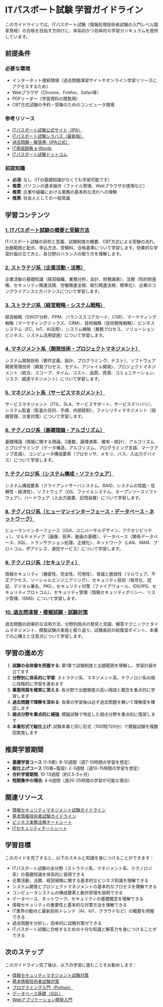 # ITパスポート試験 学習ガイドライン

このガイドラインでは、ITパスポート試験（情報処理技術者試験の入門レベル国家資格）の合格を目指す方向けに、体系的かつ効率的な学習カリキュラムを提供しています。

## 前提条件
### 必要な環境
- インターネット接続環境（過去問題演習サイトやオンライン学習リソースにアクセスするため）
- Webブラウザ（Chrome、Firefox、Safari等）
- PDFリーダー（学習資料の閲覧用）
- CBT方式試験の予約・受験のためのコンピュータ環境

### 参考リソース
- [ITパスポート試験公式サイト（IPA）](https://www3.jitec.ipa.go.jp/JitesCbt/index.html)
- [ITパスポート試験シラバス（最新版）](https://www.ipa.go.jp/shiken/syllabus/ps6vr70000011kdk-att/syllabus_ip_ver6_0.pdf)
- [過去問題・解答例（IPA公式）](https://www3.jitec.ipa.go.jp/JitesCbt/html/openinfo/questions.html)
- [IT用語辞典 e-Words](https://e-words.jp/)
- [ITパスポート試験ドットコム](https://www.itpassportsiken.com/)

### 前提知識
- **必須**: なし（ITの基礎知識がなくても学習可能です）
- **推奨**: パソコンの基本操作（ファイル管理、Webブラウザの使用など）
- **推奨**: 企業や組織における業務の基本的な流れへの理解
- **推奨**: 社会人としての一般常識

## 学習コンテンツ
### [1. ITパスポート試験の概要と受験方法](https://fcircle-biz.github.io/tech_docs/guide/it-passport/it-passport-learning-material-01.html)
ITパスポート試験の目的と意義、試験制度の概要、CBT方式による受験の流れ、出題範囲と配点、申込方法、受験料、合格基準について学習します。効果的な学習計画の立て方と、各分野のバランスの取り方を理解します。

### [2. ストラテジ系（企業活動・法務）](https://fcircle-biz.github.io/tech_docs/guide/it-passport/it-passport-learning-material-02.html)
企業活動の基礎知識（経営組織、業務分析、会計、財務諸表）、法務（知的財産権、セキュリティ関連法規、労働関連法規、取引関連法規、標準化）、企業のコンプライアンスとガバナンスについて学習します。

### [3. ストラテジ系（経営戦略・システム戦略）](https://fcircle-biz.github.io/tech_docs/guide/it-passport/it-passport-learning-material-03.html)
経営戦略（SWOT分析、PPM、バランススコアカード、CSR）、マーケティング戦略（マーケティングミックス、CRM）、技術戦略（技術開発戦略）、ビジネスシステム（EC、IoT、AI活用）、システム戦略（業務プロセス、ソリューションビジネス、システム活用促進）について学習します。

### [4. マネジメント系（開発技術・プロジェクトマネジメント）](https://fcircle-biz.github.io/tech_docs/guide/it-passport/it-passport-learning-material-04.html)
システム開発技術（要件定義、設計、プログラミング、テスト）、ソフトウェア開発管理技術（開発プロセス、モデル、アジャイル開発）、プロジェクトマネジメント（統合、スコープ、タイム、コスト、品質、資源、コミュニケーション、リスク、調達マネジメント）について学習します。

### [5. マネジメント系（サービスマネジメント）](https://fcircle-biz.github.io/tech_docs/guide/it-passport/it-passport-learning-material-05.html)
サービスマネジメント（ITIL、SLA、サービスサポート、サービスデリバリ）、システム監査（監査の目的、手順、内部統制）、ファシリティマネジメント（設備管理、災害対策）について学習します。

### [6. テクノロジ系（基礎理論・アルゴリズム）](https://fcircle-biz.github.io/tech_docs/guide/it-passport/it-passport-learning-material-06.html)
基礎理論（情報に関する理論、2進数、論理演算、確率・統計）、アルゴリズムとプログラミング（データ構造、アルゴリズム、プログラミング言語、マークアップ言語）、コンピュータ構成要素（プロセッサ、メモリ、バス、入出力デバイス）について学習します。

### [7. テクノロジ系（システム構成・ソフトウェア）](https://fcircle-biz.github.io/tech_docs/guide/it-passport/it-passport-learning-material-07.html)
システム構成要素（クライアントサーバシステム、RAID、システムの性能・信頼性・経済性）、ソフトウェア（OS、ファイルシステム、オープンソースソフトウェア）、ハードウェア（入出力装置、記憶装置）について学習します。

### [8. テクノロジ系（ヒューマンインターフェース・データベース・ネットワーク）](https://fcircle-biz.github.io/tech_docs/guide/it-passport/it-passport-learning-material-08.html)
ヒューマンインターフェース（GUI、ユニバーサルデザイン、アクセシビリティ）、マルチメディア（画像、音声、動画の基礎）、データベース（関係データベース、SQL、トランザクション処理、正規化）、ネットワーク（LAN、WAN、プロトコル、IPアドレス、通信サービス）について学習します。

### [9. テクノロジ系（セキュリティ）](https://fcircle-biz.github.io/tech_docs/guide/it-passport/it-passport-learning-material-09.html)
情報セキュリティ（機密性、完全性、可用性）、脅威と脆弱性（マルウェア、不正アクセス、ソーシャルエンジニアリング）、セキュリティ技術（暗号化、認証、デジタル署名、PKI）、セキュリティ対策（ファイアウォール、IDS/IPS、セキュリティプロトコル）、セキュリティ管理（情報セキュリティポリシー、リスク管理、ISMS）について学習します。

### [10. 過去問演習・模擬試験・試験対策](https://fcircle-biz.github.io/tech_docs/guide/it-passport/it-passport-learning-material-10.html)
過去問題の効果的な活用方法、分野別弱点の発見と克服、解答テクニックとタイムマネジメント、模擬試験の実施と振り返り、試験直前の総復習ポイント、本番での心構えと注意点について学習します。

## 学習の進め方
1. **試験の全体像を把握する**: 第1章で試験制度と出題範囲を理解し、学習計画を立てます
2. **分野別に体系的に学習**: ストラテジ系、マネジメント系、テクノロジ系の順に段階的に学習を進めます
3. **重要用語を確実に覚える**: 各分野で出題頻度の高い用語と概念を重点的に学習します
4. **過去問題で理解を深める**: 各章の学習後は必ず過去問題を解いて理解度を確認します
5. **弱点分野を重点的に補強**: 模擬試験で特定した弱点分野を重点的に復習します
6. **本番形式で総仕上げ**: 試験本番と同じ形式（100問/120分）で模擬試験を複数回実施します

## 推奨学習期間
- **基礎学習コース** (1-9章): 8-10週間（週7-10時間の学習を想定）
- **総仕上げコース** (10章+復習): 2-3週間（週10-15時間の学習を想定）
- **合計学習期間**: 10-13週間（約2.5-3ヶ月）
- **短期集中の場合**: 4-6週間（週20-25時間の学習が可能な場合）

## 関連リソース
- [情報セキュリティマネジメント試験ガイドライン](https://fcircle-biz.github.io/tech_docs/guide/it-security/security-management/README.html)
- [基本情報技術者試験ガイドライン](https://fcircle-biz.github.io/tech_docs/guide/it-fundamental/fundamental-engineer/README.html)
- [ビジネス実務法務チートシート](https://fcircle-biz.github.io/tech_docs/cheatsheet/business/business-law-cheatsheet.html)
- [ITセキュリティチートシート](https://fcircle-biz.github.io/tech_docs/cheatsheet/security/it-security-cheatsheet.html)

## 学習目標
このガイドを完了すると、以下のスキルと知識を身につけることができます：
- ITパスポート試験の全分野（ストラテジ系、マネジメント系、テクノロジ系）の基礎知識を体系的に習得できる
- 企業活動、法務、経営戦略に関する基本的なビジネス知識を理解できる
- システム開発とプロジェクトマネジメントの基本的なプロセスを理解できる
- コンピュータシステムの構成要素と動作原理を説明できる
- データベース、ネットワーク、セキュリティの基礎概念を理解できる
- 情報セキュリティの重要性と基本的な対策方法を理解できる
- IT業界の動向と最新技術トレンド（AI、IoT、クラウドなど）の概要を把握できる
- 過去問題を分析し、効率的に試験対策ができる
- ITパスポート試験に合格するための十分な知識と解答力を身につけることができる

## 次のステップ
このガイドライン完了後は、以下の学習に進むことをお勧めします：
- [情報セキュリティマネジメント試験対策](https://fcircle-biz.github.io/tech_docs/guide/it-security/security-management/README.html)
- [基本情報技術者試験対策](https://fcircle-biz.github.io/tech_docs/guide/it-fundamental/fundamental-engineer/README.html)
- [プログラミング入門（Python）](https://fcircle-biz.github.io/tech_docs/guide/python-ecosystem/python/README.html)
- [データベース基礎（SQL）](https://fcircle-biz.github.io/tech_docs/guide/database/sql/README.html)
- [Webアプリケーション開発入門](https://fcircle-biz.github.io/tech_docs/guide/javascript-ecosystem/react/README.html)

